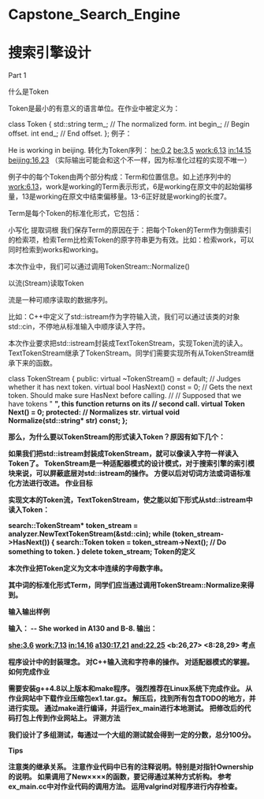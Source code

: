 # Capstone_Search_Engine
# 搜索引擎设计

Part 1

什么是Token

Token是最小的有意义的语言单位。在作业中被定义为：

class Token {
  std::string term_;  // The normalized form.
  int begin_;         // Begin offset.
  int end_;           // End offset.
};
例子：

He is working in beijing.
转化为Token序列：
<he:0,2> <be:3,5> <work:6,13> <in:14,15> <beijing:16,23>
（实际输出可能会和这个不一样，因为标准化过程的实现不唯一）

例子中的每个Token由两个部分构成：Term和位置信息。如上述序列中的<work:6,13>，work是working的Term表示形式，6是working在原文中的起始偏移量，13是working在原文中结束偏移量。13-6正好就是working的长度7。

Term是每个Token的标准化形式，它包括：

小写化
提取词根
我们保存Term的原因在于：把每个Token的Term作为倒排索引的检索项，检索Term比检索Token的原字符串更为有效。比如：检索work，可以同时检索到works和working。

本次作业中，我们可以通过调用TokenStream::Normalize()

以流(Stream)读取Token

流是一种可顺序读取的数据序列。

比如：C++中定义了std::istream作为字符输入流，我们可以通过该类的对象std::cin，不停地从标准输入中顺序读入字符。

本次作业要求把std::istream封装成TextTokenStream，实现Token流的读入。TextTokenStream继承了TokenStream。同学们需要实现所有从TokenStream继承下来的函数。

class TokenStream {
 public:
  virtual ~TokenStream() = default;  // Judges whether it has next token.
  virtual bool HasNext() const = 0;
  // Gets the next token. Should make sure HasNext before calling.
  //
  // Supposed that we have tokens "<a> <b>", this function returns <b> on its
  // second call.
  virtual Token Next() = 0;
 protected:
  // Normalizes str.
  virtual void Normalize(std::string* str) const;
};

那么，为什么要以TokenStream的形式读入Token？原因有如下几个：

如果我们把std::istream封装成TokenStream，就可以像读入字符一样读入Token了。
TokenStream是一种适配器模式的设计模式，对于搜索引擎的索引模块来说，可以屏蔽底层对std::istream的操作。
方便以后对切词方法或词语标准化方法进行改进。
作业目标

实现文本的Token流，TextTokenStream，使之能以如下形式从std::istream中读入Token：

search::TokenStream* token_stream = analyzer.NewTextTokenStream(&std::cin);
while (token_stream->HasNext()) {
  search::Token token = token_stream->Next();
  // Do something to token.
}
delete token_stream;
Token的定义

本次作业把Token定义为文本中连续的字母数字串。

其中词的标准化形式Term，同学们应当通过调用TokenStream::Normalize来得到。

输入输出样例

输入：
-- She worked in A130 and B-8.
输出：

<she:3,6> <work:7,13> <in:14,16> <a130:17,21> <and:22,25> <b:26,27> <8:28,29>
考点

程序设计中的封装理念。
对C++输入流和字符串的操作。
对适配器模式的掌握。
如何完成作业

需要安装g++4.8以上版本和make程序。
强烈推荐在Linux系统下完成作业。
从作业网站中下载作业压缩包ex1.tar.gz。
解压后，找到所有包含TODO的地方，并进行实现。
通过make进行编译，并运行ex_main进行本地测试。
把修改后的代码打包上传到作业网站上。
评测方法

我们设计了多组测试，每通过一个大组的测试就会得到一定的分数，总分100分。

Tips

注意类的继承关系。
注意作业代码中已有的注释说明。特别是对指针Ownership的说明。
如果调用了New××××的函数，要记得通过某种方式析构。
参考ex_main.cc中对作业代码的调用方法。
运用valgrind对程序进行内存检查。
